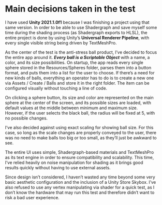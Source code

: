 # Main decisions taken in the test

I have used **Unity 2021.1.0f1** because I was finishing a project using that same version. In order to be able to use Shadergraph and save myself some time during the shading process (as Shadergraph exports to HLSL), the entire project is done by using Unity’s **Universal Renderer Pipeline**, with every single visible string being driven by TextMeshPro.

As the center of the test is the anti-stress ball product, I’ve decided to focus the entire app around it. **_Every ball is a Scriptable Object_** with a name, a color, and its size possibilities. On startup, the app reads every single sphere stored in the Resources/Spheres folder, parses them into a button format, and puts them into a list for the user to choose.
If there’s a need for new kinds of balls, everything an operator has to do is to create a new one via Assets / Create / Balls and store it in the right folder. The item can be configured visually without touching a line of code.

On clicking a sphere button, its size and color are represented on the main sphere at the center of the screen, and its possible sizes are loaded, with default values at the middle between minimum and maximum size. However, if the user selects the black ball, the radius will be fixed at 5, with no possible changes.

I’ve also decided against using exact scaling for showing ball size. For this case, so long as the scale changes are properly conveyed to the user, there was no need to make balls too big or too small, as they’ll just be awkward to see.

The entire UI uses simple, Shadergraph-based materials and TextMeshPro as its text engine in order to ensure compatibility and scalability. This time, I’ve relied heavily on noise manipulation for shading as it brings good results quickly without having to use external assets.

Since design isn’t considered, I haven’t wasted any time beyond some very basic aesthetic configuration and the inclusion of a Unity Store Skybox. I’ve also refused to use any vertex manipulating via shader for a quick test, as I don’t know the hardware that may run this test and therefore didn’t want to risk a bad user experience.

